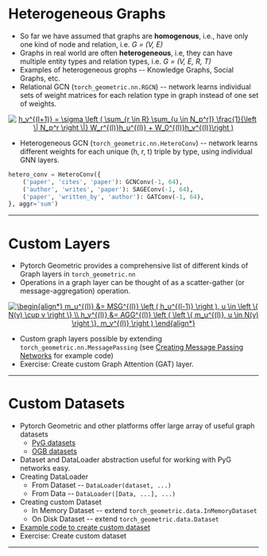 # Heterogeneous Graphs

* So far we have assumed that graphs are __homogenous__, i.e., have only one kind of node and relation, i.e. _G = (V, E)_
* Graphs in real world are often __heterogeneous__, i.e, they can have multiple entity types and relation types, i.e. _G = (V, E, R, T)_
* Examples of heterogeneous grophs -- Knowledge Graphs, Social Graphs, etc.
* Relational GCN (`torch_geometric.nn.RGCN`) -- network learns individual sets of weight matrices for each relation type in graph instead of one set of weights.

<p align="center">
<a href="https://www.codecogs.com/eqnedit.php?latex=\fn_jvn&space;h_v^{(l&plus;1)}&space;=&space;\sigma&space;\left&space;(&space;\sum_{r&space;\in&space;R}&space;\sum_{u&space;\in&space;N_p^r]}&space;\frac{1}{\left&space;\|&space;N_p^r&space;\right&space;\|}&space;W_r^{(l)}h_u^{(l)}&space;&plus;&space;W_0^{(l)}h_v^{(l)}\right&space;)" target="_blank"><img src="https://latex.codecogs.com/png.latex?\fn_jvn&space;h_v^{(l&plus;1)}&space;=&space;\sigma&space;\left&space;(&space;\sum_{r&space;\in&space;R}&space;\sum_{u&space;\in&space;N_p^r]}&space;\frac{1}{\left&space;\|&space;N_p^r&space;\right&space;\|}&space;W_r^{(l)}h_u^{(l)}&space;&plus;&space;W_0^{(l)}h_v^{(l)}\right&space;)" title="h_v^{(l+1)} = \sigma \left ( \sum_{r \in R} \sum_{u \in N_p^r]} \frac{1}{\left \| N_p^r \right \|} W_r^{(l)}h_u^{(l)} + W_0^{(l)}h_v^{(l)}\right )" /></a>
</p>

* Heterogeneous GCN (`torch_geometric.nn.HeteroConv`) -- network learns different weights for each unique (h, r, t) triple by type, using individual GNN layers.

```python
hetero_conv = HeteroConv({
    ('paper', 'cites', 'paper'): GCNConv(-1, 64),
    ('author', 'writes', 'paper'): SAGEConv(-1, 64),
    ('paper', 'written_by', 'author'): GATConv(-1, 64),
}, aggr='sum')
```

---

# Custom Layers

* Pytorch Geometric provides a comprehensive list of different kinds of Graph layers in `torch_geometric.nn`
* Operations in a graph layer can be thought of as a scatter-gather (or message-aggregation) operation.

<p align="center">
<a href="https://www.codecogs.com/eqnedit.php?latex=\fn_jvn&space;\begin{align*}&space;m_u^{(l)}&space;&=&space;MSG^{(l)}&space;\left&space;(&space;h_u^{(l-1)}&space;\right&space;),&space;u&space;\in&space;\left&space;\{&space;N(v)&space;\cup&space;v&space;\right&space;\}&space;\\&space;h_v^{(l)}&space;&=&space;AGG^{(l)}&space;\left&space;(&space;\left&space;\{&space;m_u^{(l)},&space;u&space;\in&space;N(v)&space;\right&space;\},&space;m_v^{(l)}&space;\right&space;)&space;\end{align*}" target="_blank"><img src="https://latex.codecogs.com/png.latex?\fn_jvn&space;\begin{align*}&space;m_u^{(l)}&space;&=&space;MSG^{(l)}&space;\left&space;(&space;h_u^{(l-1)}&space;\right&space;),&space;u&space;\in&space;\left&space;\{&space;N(v)&space;\cup&space;v&space;\right&space;\}&space;\\&space;h_v^{(l)}&space;&=&space;AGG^{(l)}&space;\left&space;(&space;\left&space;\{&space;m_u^{(l)},&space;u&space;\in&space;N(v)&space;\right&space;\},&space;m_v^{(l)}&space;\right&space;)&space;\end{align*}" title="\begin{align*} m_u^{(l)} &= MSG^{(l)} \left ( h_u^{(l-1)} \right ), u \in \left \{ N(v) \cup v \right \} \\ h_v^{(l)} &= AGG^{(l)} \left ( \left \{ m_u^{(l)}, u \in N(v) \right \}, m_v^{(l)} \right ) \end{align*}" /></a>
</p>

* Custom graph layers possible by extending `torch_geometric.nn.MessagePassing` (see [Creating Message Passing Networks](https://pytorch-geometric.readthedocs.io/en/latest/notes/create_gnn.html) for example code)
* Exercise: Create custom Graph Attention (GAT) layer.

---

# Custom Datasets

* Pytorch Geometric and other platforms offer large array of useful graph datasets 
  * [PyG datasets](https://pytorch-geometric.readthedocs.io/en/latest/modules/datasets.html)
  * [OGB datasets](https://ogb.stanford.edu/docs/dataset_overview/)
* Dataset and DataLoader abstraction useful for working with PyG networks easy.
* Creating DataLoader
  * From Dataset -- `DataLoader(dataset, ...)`
  * From Data -- `DataLoader([Data, ...], ...)`
* Creating custom Dataset
  * In Memory Dataset -- extend `torch_geometric.data.InMemoryDataset`
  * On Disk Dataset -- extend `torch_geometric.data.Dataset`
* [Example code to create custom dataset](https://pytorch-geometric.readthedocs.io/en/latest/notes/create_dataset.html)
* Exercise: Create custom dataset

---
